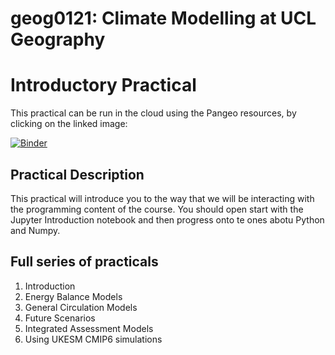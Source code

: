 # geog0121: Climate Modelling at UCL Geography
# Introductory Practical

This practical can be run in the cloud using the Pangeo resources, by clicking on the linked image:

[![Binder](https://binder.pangeo.io/badge_logo.svg)](https://binder.pangeo.io/v2/gh/chrisbrierley/geog0121/master)

## Practical Description
This practical will introduce you to the way that we will be interacting with the programming content of the course. You should open start with the Jupyter Introduction notebook and then progress onto te ones abotu Python and Numpy. 

## Full series of practicals
1. Introduction
2. Energy Balance Models
3. General Circulation Models
4. Future Scenarios
5. Integrated Assessment Models
6. Using UKESM CMIP6 simulations 